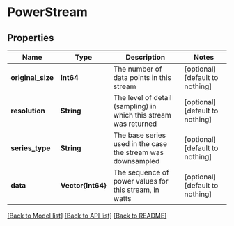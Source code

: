 # PowerStream


## Properties
Name | Type | Description | Notes
------------ | ------------- | ------------- | -------------
**original_size** | **Int64** | The number of data points in this stream | [optional] [default to nothing]
**resolution** | **String** | The level of detail (sampling) in which this stream was returned | [optional] [default to nothing]
**series_type** | **String** | The base series used in the case the stream was downsampled | [optional] [default to nothing]
**data** | **Vector{Int64}** | The sequence of power values for this stream, in watts | [optional] [default to nothing]


[[Back to Model list]](../README.md#models) [[Back to API list]](../README.md#api-endpoints) [[Back to README]](../README.md)


